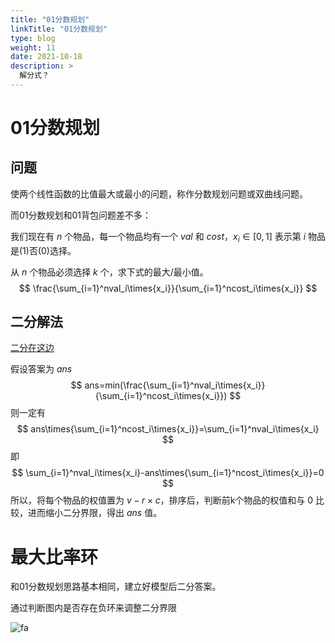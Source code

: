 ```yaml
---
title: "01分数规划"
linkTitle: "01分数规划"
type: blog
weight: 11
date: 2021-10-18
description: >
  解分式？
---
```


# 01分数规划

## 问题

使两个线性函数的比值最大或最小的问题，称作分数规划问题或双曲线问题。

而01分数规划和01背包问题差不多：

我们现在有 $n$ 个物品，每一个物品均有一个 $val$ 和 $cost$，$x_i\in[0,1]$ 表示第 $i$ 物品是(1)否(0)选择。

从 $n$ 个物品必须选择 $k$ 个，求下式的最大/最小值。
$$
\frac{\sum_{i=1}^nval_i\times{x_i}}{\sum_{i=1}^ncost_i\times{x_i}}
$$

## 二分解法

[二分在这边](/oiblogs/basic基本思想/分治/)

假设答案为 $ans$
$$
ans=min(\frac{\sum_{i=1}^nval_i\times{x_i}}{\sum_{i=1}^ncost_i\times{x_i}})
$$
则一定有
$$
ans\times{\sum_{i=1}^ncost_i\times{x_i}}=\sum_{i=1}^nval_i\times{x_i}
$$
即
$$
\sum_{i=1}^nval_i\times{x_i}-ans\times{\sum_{i=1}^ncost_i\times{x_i}}=0
$$
所以，将每个物品的权值置为 $v-r\times{c}$，排序后，判断前k个物品的权值和与 $0$ 比较，进而缩小二分界限，得出 $ans$ 值。

# 最大比率环

和01分数规划思路基本相同，建立好模型后二分答案。

通过判断图内是否存在负环来调整二分界限

![fa](https://img-blog.csdnimg.cn/20210213120449912.png)